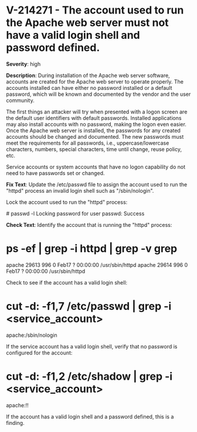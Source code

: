 # V-214271 - The account used to run the Apache web server must not have a valid login shell and password defined.

**Severity**: high

**Description**:
During installation of the Apache web server software, accounts are created for the Apache web server to operate properly. The accounts installed can have either no password installed or a default password, which will be known and documented by the vendor and the user community.

The first things an attacker will try when presented with a logon screen are the default user identifiers with default passwords. Installed applications may also install accounts with no password, making the logon even easier. Once the Apache web server is installed, the passwords for any created accounts should be changed and documented. The new passwords must meet the requirements for all passwords, i.e., uppercase/lowercase characters, numbers, special characters, time until change, reuse policy, etc. 

Service accounts or system accounts that have no logon capability do not need to have passwords set or changed.

**Fix Text**:
 Update the /etc/passwd file to assign the account used to run the "httpd" process an invalid login shell such as "/sbin/nologin"\.

Lock the account used to run the "httpd" process:

\# passwd \-l <account>
Locking password for user <account>
passwd: Success

**Check Text**:
Identify the account that is running the "httpd" process:
# ps -ef | grep -i httpd | grep -v grep

apache   29613   996  0 Feb17 ?        00:00:00 /usr/sbin/httpd
apache   29614   996  0 Feb17 ?        00:00:00 /usr/sbin/httpd

Check to see if the account has a valid login shell:

# cut -d: -f1,7 /etc/passwd | grep -i <service_account>
apache:/sbin/nologin

If the service account has a valid login shell, verify that no password is configured for the account:

# cut -d: -f1,2 /etc/shadow | grep -i <service_account>
apache:!!

If the account has a valid login shell and a password defined, this is a finding.
